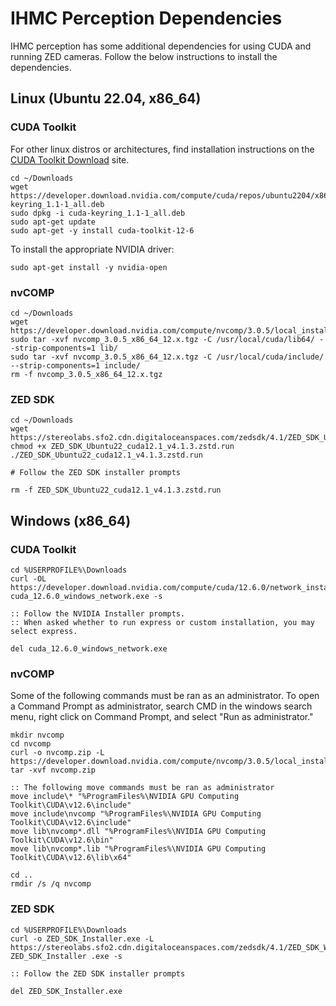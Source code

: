 # IHMC Perception Dependencies

IHMC perception has some additional dependencies for using CUDA and running ZED cameras.
Follow the below instructions to install the dependencies.

## Linux (Ubuntu 22.04, x86_64)

### CUDA Toolkit

For other linux distros or architectures, find installation instructions on the [CUDA Toolkit Download](https://developer.nvidia.com/cuda-downloads) site.

```shell
cd ~/Downloads
wget https://developer.download.nvidia.com/compute/cuda/repos/ubuntu2204/x86_64/cuda-keyring_1.1-1_all.deb
sudo dpkg -i cuda-keyring_1.1-1_all.deb
sudo apt-get update
sudo apt-get -y install cuda-toolkit-12-6
```

To install the appropriate NVIDIA driver:

```shell
sudo apt-get install -y nvidia-open
```

### nvCOMP

```shell
cd ~/Downloads
wget https://developer.download.nvidia.com/compute/nvcomp/3.0.5/local_installers/nvcomp_3.0.5_x86_64_12.x.tgz
sudo tar -xvf nvcomp_3.0.5_x86_64_12.x.tgz -C /usr/local/cuda/lib64/ --strip-components=1 lib/
sudo tar -xvf nvcomp_3.0.5_x86_64_12.x.tgz -C /usr/local/cuda/include/ --strip-components=1 include/
rm -f nvcomp_3.0.5_x86_64_12.x.tgz
```

### ZED SDK

```shell
cd ~/Downloads
wget https://stereolabs.sfo2.cdn.digitaloceanspaces.com/zedsdk/4.1/ZED_SDK_Ubuntu22_cuda12.1_v4.1.3.zstd.run
chmod +x ZED_SDK_Ubuntu22_cuda12.1_v4.1.3.zstd.run
./ZED_SDK_Ubuntu22_cuda12.1_v4.1.3.zstd.run

# Follow the ZED SDK installer prompts

rm -f ZED_SDK_Ubuntu22_cuda12.1_v4.1.3.zstd.run
```

## Windows (x86_64)

### CUDA Toolkit

```shell
cd %USERPROFILE%\Downloads
curl -OL https://developer.download.nvidia.com/compute/cuda/12.6.0/network_installers/cuda_12.6.0_windows_network.exe
cuda_12.6.0_windows_network.exe -s

:: Follow the NVIDIA Installer prompts. 
:: When asked whether to run express or custom installation, you may select express. 

del cuda_12.6.0_windows_network.exe
```

### nvCOMP

Some of the following commands must be ran as an administrator. To open a Command Prompt as administrator, search CMD in the windows search menu, right click on Command Prompt, and select "Run as administrator."

```shell
mkdir nvcomp
cd nvcomp
curl -o nvcomp.zip -L https://developer.download.nvidia.com/compute/nvcomp/3.0.5/local_installers/nvcomp_3.0.5_windows_12.x.zip
tar -xvf nvcomp.zip

:: The following move commands must be ran as administrator
move include\* "%ProgramFiles%\NVIDIA GPU Computing Toolkit\CUDA\v12.6\include"
move include\nvcomp "%ProgramFiles%\NVIDIA GPU Computing Toolkit\CUDA\v12.6\include"
move lib\nvcomp*.dll "%ProgramFiles%\NVIDIA GPU Computing Toolkit\CUDA\v12.6\bin"
move lib\nvcomp*.lib "%ProgramFiles%\NVIDIA GPU Computing Toolkit\CUDA\v12.6\lib\x64"

cd ..
rmdir /s /q nvcomp
```

### ZED SDK

```shell
cd %USERPROFILE%\Downloads
curl -o ZED_SDK_Installer.exe -L https://stereolabs.sfo2.cdn.digitaloceanspaces.com/zedsdk/4.1/ZED_SDK_Windows_cuda12.1_v4.1.3.exe
ZED_SDK_Installer .exe -s

:: Follow the ZED SDK installer prompts

del ZED_SDK_Installer.exe
```
